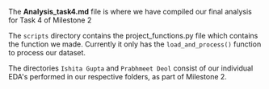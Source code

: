 The **Analysis_task4.md** file is where we have compiled our final analysis for Task 4 of Milestone 2

The `scripts` directory contains the project_functions.py file which contains the function we made. Currently it only has the `load_and_process()` function to process our dataset.

The directories `Ishita Gupta` and `Prabhmeet Deol` consist of our individual EDA's performed in our respective folders, as part of Milestone 2.
